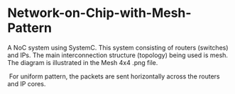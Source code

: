 # Network-on-Chip-with-Mesh-Pattern

A NoC system using SystemC. This system consisting of routers (switches) and IPs. The main interconnection structure (topology) being used is mesh. The diagram is illustrated in the Mesh 4x4 .png file.

 For uniform pattern, the packets are sent horizontally across the routers and IP cores. 
